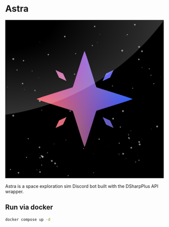 # Astra

![Bot logo](res/logo.png)

Astra is a space exploration sim Discord bot built with the DSharpPlus API wrapper.

## Run via docker

```bash
docker compose up -d
```
